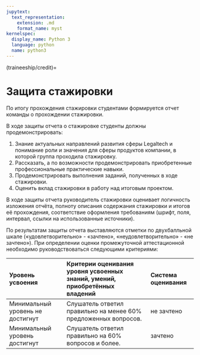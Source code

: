 ```yaml
---
jupytext:
  text_representation:
    extension: .md
    format_name: myst
kernelspec:
  display_name: Python 3
  language: python
  name: python3
---
```


(traineeship/credit)=
# Защита стажировки

По итогу прохождения стажировки студентами формируется отчет команды о прохождении стажировки.

В ходе защиты отчета о стажировке студенты должны продемонстрировать:
1. Знание актуальных направлений развития  сферы Legaltech и понимание роли и значения для сферы  продуктов компании, в которой группа проходила стажировку.
2. Рассказать, а по возможности продемонстрировать приобретенные профессиональные практические навыки.
3. Продемонстрировать выполнения заданий, полученных в ходе стажировки.
4. Оценить вклад стажировки в работу над итоговым проектом.

В ходе защиты отчета руководитель стажировки оценивает логичность изложения отчёта, полноту описания содержания стажировки и итогов её прохождения, соответствие оформления требованиям (шрифт, поля, интервал, ссылки на использованные источники).

По результатам защиты отчета выставляются отметки по двухбалльной шкале (&laquo;удовлетворительно&raquo; - &laquo;зачтено&raquo;, &laquo;неудовлетворительно&raquo; - &laquo;не зачтено&raquo;).
При определении оценки промежуточной аттестационной необходимо руководствоваться следующими критериями:

| Уровень усвоения | Критерии оценивания уровня усвоенных знаний, умений, приобретённых владений | Система оценивания |
| :--- | :--- | :--- |
| Минимальный уровень не достигнут | Слушатель ответил правильно на менее 60% предложенных вопросов. | не зачтено |
| Минимальный уровень достигнут | Слушатель ответил правильно на 60% вопросов и более. | зачтено |
